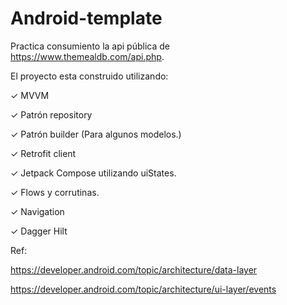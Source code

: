 # Android-template

Practica consumiento la api pública de https://www.themealdb.com/api.php.


El proyecto esta construido utilizando:

✓ MVVM

✓ Patrón repository

✓ Patrón builder (Para algunos modelos.)

✓ Retrofit client

✓ Jetpack Compose utilizando uiStates.

✓ Flows y corrutinas.

✓ Navigation

✓ Dagger Hilt





Ref:

https://developer.android.com/topic/architecture/data-layer

https://developer.android.com/topic/architecture/ui-layer/events
